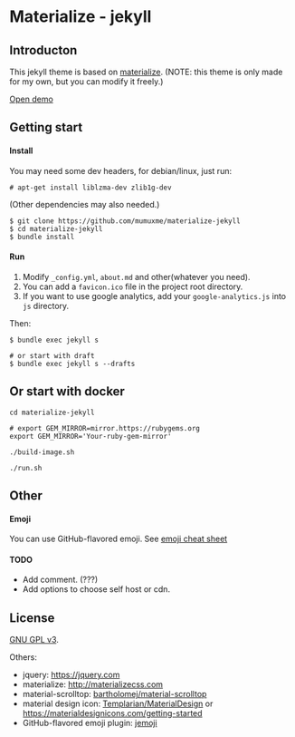Materialize - jekyll
==============


## Introducton

This jekyll theme is based on [materialize](http://materializecss.com).
(NOTE: this theme is only made for my own, but you can modify it freely.)

[Open demo](https://mumuxme.github.io/materialize-jekyll/)


## Getting start

#### Install

You may need some dev headers, for debian/linux, just run:

```
# apt-get install liblzma-dev zlib1g-dev
```

(Other dependencies may also needed.)

```
$ git clone https://github.com/mumuxme/materialize-jekyll
$ cd materialize-jekyll
$ bundle install
```

#### Run

1. Modify `_config.yml`, `about.md` and other(whatever you need).
2. You can add a `favicon.ico` file in the project root directory.
3. If you want to use google analytics, add your `google-analytics.js` into `js` directory.

Then:

```
$ bundle exec jekyll s

# or start with draft
$ bundle exec jekyll s --drafts
```

## Or start with docker

```
cd materialize-jekyll

# export GEM_MIRROR=mirror.https://rubygems.org
export GEM_MIRROR='Your-ruby-gem-mirror'

./build-image.sh

./run.sh
```


## Other

#### Emoji

You can use GitHub-flavored emoji. See [emoji cheat sheet](http://www.webpagefx.com/tools/emoji-cheat-sheet/)

#### TODO

- Add comment. (???)
- Add options to choose self host or cdn.


## License

[GNU GPL v3](http://www.gnu.org/licenses/).

Others:

- jquery: <https://jquery.com>
- materialize: <http://materializecss.com>
- material-scrolltop: [bartholomej/material-scrolltop](https://github.com/bartholomej/material-scrolltop)
- material design icon: [Templarian/MaterialDesign](https://github.com/Templarian/MaterialDesign) or <https://materialdesignicons.com/getting-started>
- GitHub-flavored emoji plugin: [jemoji](https://github.com/jekyll/jemoji)
